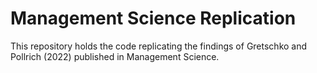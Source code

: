 # Management Science Replication

This repository holds the code replicating the findings of Gretschko and Pollrich (2022) published in Management Science.

